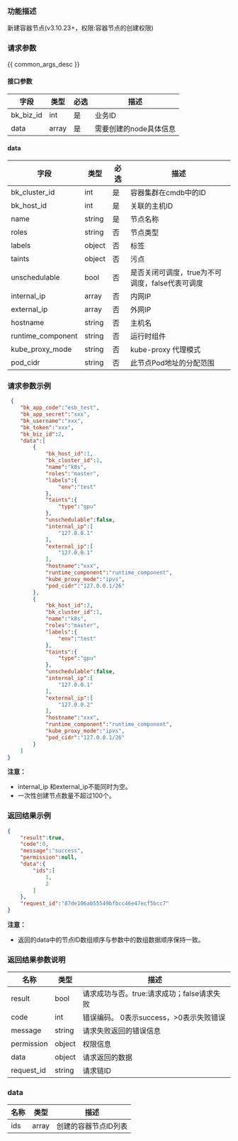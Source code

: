 ### 功能描述

新建容器节点(v3.10.23+，权限:容器节点的创建权限)

### 请求参数

{{ common_args_desc }}


#### 接口参数

| 字段      |  类型      | 必选   |  描述      |
|-----------|------------|--------|------------|
| bk_biz_id    |  int  | 是     | 业务ID|
| data |  array  | 是  | 需要创建的node具体信息 |

#### data

| 字段      |  类型      | 必选   |  描述      |
|-----------|------------|--------|------------|
| bk_cluster_id |  int  | 是  | 容器集群在cmdb中的ID |
| bk_host_id   |  int  | 是   | 关联的主机ID|
| name   |  string  | 是   | 节点名称 |
| roles   |  string  | 否   | 节点类型 |
| labels |  object  | 否    | 标签|
| taints |  object  | 否    | 污点|
| unschedulable |  bool| 否 | 是否关闭可调度，true为不可调度，false代表可调度|
| internal_ip |  array  | 否 | 内网IP |
| external_ip |  array  | 否  | 外网IP |
| hostname |  string  | 否     | 主机名 |
| runtime_component |  string  | 否 | 运行时组件 |
| kube_proxy_mode |  string  | 否 | kube-proxy 代理模式 |
| pod_cidr |  string  | 否 | 此节点Pod地址的分配范围 |

### 请求参数示例

```json
 {
    "bk_app_code":"esb_test",
    "bk_app_secret":"xxx",
    "bk_username":"xxx",
    "bk_token":"xxx",
    "bk_biz_id":2,
    "data":[
        {
            "bk_host_id":1,
            "bk_cluster_id":1,
            "name":"k8s",
            "roles":"master",
            "labels":{
                "env":"test"
            },
            "taints":{
                "type":"gpu"
            },
            "unschedulable":false,
            "internal_ip":[
                "127.0.0.1"
            ],
            "external_ip":[
                "127.0.0.1"
            ],
            "hostname":"xxx",
            "runtime_component":"runtime_component",
            "kube_proxy_mode":"ipvs",
            "pod_cidr":"127.0.0.1/26"
        },
        {
            "bk_host_id":2,
            "bk_cluster_id":1,
            "name":"k8s",
            "roles":"master",
            "labels":{
                "env":"test"
            },
            "taints":{
                "type":"gpu"
            },
            "unschedulable":false,
            "internal_ip":[
                "127.0.0.1"
            ],
            "external_ip":[
                "127.0.0.2"
            ],
            "hostname":"xxx",
            "runtime_component":"runtime_component",
            "kube_proxy_mode":"ipvs",
            "pod_cidr":"127.0.0.1/26"
        }
    ]
}
```
**注意：**
- internal_ip 和external_ip不能同时为空。
- 一次性创建节点数量不超过100个。

### 返回结果示例

```json
{
    "result":true,
    "code":0,
    "message":"success",
    "permission":null,
    "data":{
        "ids":[
            1,
            2
        ]
    },
    "request_id":"87de106ab55549bfbcc46e47ecf5bcc7"
}
```
**注意：**
- 返回的data中的节点ID数组顺序与参数中的数组数据顺序保持一致。

### 返回结果参数说明

| 名称    | 类型   | 描述                                    |
| ------- | ------ | ------------------------------------- |
| result  | bool   | 请求成功与否。true:请求成功；false请求失败 |
| code    | int    | 错误编码。 0表示success，>0表示失败错误    |
| message | string | 请求失败返回的错误信息                    |
| permission    | object | 权限信息    |
| data    | object | 请求返回的数据   |
| request_id    | string | 请求链ID    |

### data

| 名称    | 类型   | 描述                                    |
| ------- | ------ | ------------------------------------- |
| ids  | array   |  创建的容器节点ID列表 |
